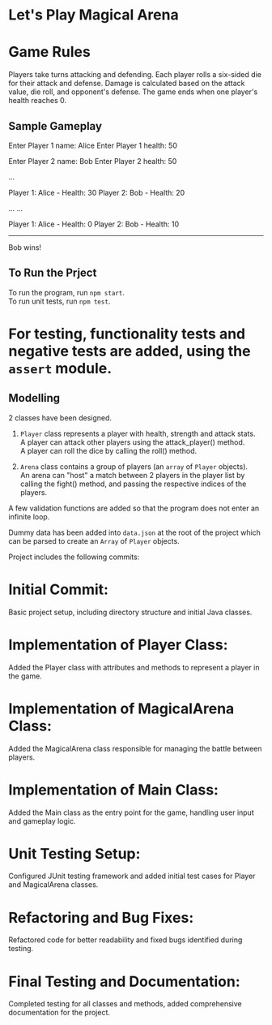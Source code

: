 # Let's Play Magical Arena

# Game Rules
Players take turns attacking and defending.
Each player rolls a six-sided die for their attack and defense.
Damage is calculated based on the attack value, die roll, and opponent's defense.
The game ends when one player's health reaches 0.

## Sample Gameplay
Enter Player 1 name: Alice
Enter Player 1 health: 50

Enter Player 2 name: Bob
Enter Player 2 health: 50

...

Player 1: Alice - Health: 30
Player 2: Bob - Health: 20

...
...

Player 1: Alice - Health: 0
Player 2: Bob - Health: 10

--------------

Bob wins!

## To Run the Prject 

To run the program, run `npm start`.  
To run unit tests, run `npm test`.  

# For testing, functionality tests and negative tests are added, using the `assert` module.

## Modelling

2 classes have been designed.

1. `Player` class represents a player with health, strength and attack stats.  
A player can attack other players using the attack_player() method.  
A player can roll the dice by calling the roll() method. 

2. `Arena` class contains a group of players (an `array` of `Player` objects).  
An arena can "host" a match between 2 players in the player list by calling the fight() method, and passing the respective indices of the players.

A few validation functions are added so that the program does not enter an infinite loop. 

Dummy data has been added into `data.json` at the root of the project which can be parsed to create an `Array` of `Player` objects. 

Project includes the following commits:
# Initial Commit:
 Basic project setup, including directory structure and initial Java classes.
# Implementation of Player Class: 
  Added the Player class with attributes and methods to represent a player in the game.
# Implementation of MagicalArena Class:
  Added the MagicalArena class responsible for managing the battle between players.
# Implementation of Main Class: 
  Added the Main class as the entry point for the game, handling user input and gameplay logic.
# Unit Testing Setup: 
  Configured JUnit testing framework and added initial test cases for Player and MagicalArena classes.
# Refactoring and Bug Fixes: 
   Refactored code for better readability and fixed bugs identified during testing.
# Final Testing and Documentation: 
   Completed testing for all classes and methods, added comprehensive documentation for the project.

